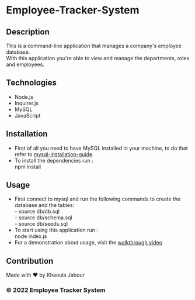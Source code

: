 # Employee-Tracker-System

  ## Description 

  This is a command-line application that manages a company's employee database. <br/>
  With this application you're able to view and manage the departments, roles and employees.<br/>
  
  ## Technologies

   * Node.js
   * Inquirer.js
   * MySQL
   * JavaScript

  ## Installation

  * First of all you need to have MySQL installed in your machine, to do that refer to [mysql-installation-guide](https://coding-boot-camp.github.io/full-stack/mysql/mysql-installation-guide).<br/>
  * To install the dependencies run : <br/> npm install
  
  ## Usage 

   * First connect to mysql and run the following commands to create the database and the tables: <br/>
    - source db/db.sql <br/> 
    - source db/schema.sql<br/> 
    - source db/seeds.sql <br/> 
   * To start using this application run : <br/> node index.js <br/>
   * For a demonstration about usage, visit the [walkthrough video](https://drive.google.com/file/d/1xdtBigcYQhse4-5FU5NlFZccoJsN3JQJ/view)

 
  ## Contribution
  Made with ❤ by Khaoula Jabour <br/>
  ### &copy; 2022 Employee Tracker System
